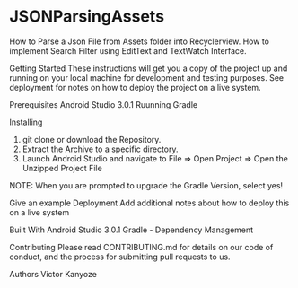 # JSONParsingAssets


How to Parse a Json File from Assets folder into Recyclerview. How to implement Search Filter using  EditText and TextWatch Interface.

Getting Started
These instructions will get you a copy of the project up and running on your local machine for development and testing purposes. See deployment for notes on how to deploy the project on a live system.

Prerequisites
Android Studio 3.0.1
Ruunning Gradle 

Installing
1. git clone or download the Repository.
2. Extract the Archive to a specific directory.
3. Launch Android Studio and navigate to File => Open Project => Open the Unzipped Project File

NOTE: When you are prompted to upgrade the Gradle Version, select yes!



Give an example
Deployment
Add additional notes about how to deploy this on a live system

Built With
Android Studio 3.0.1
Gradle - Dependency Management

Contributing
Please read CONTRIBUTING.md for details on our code of conduct, and the process for submitting pull requests to us.



Authors
Victor Kanyoze 
